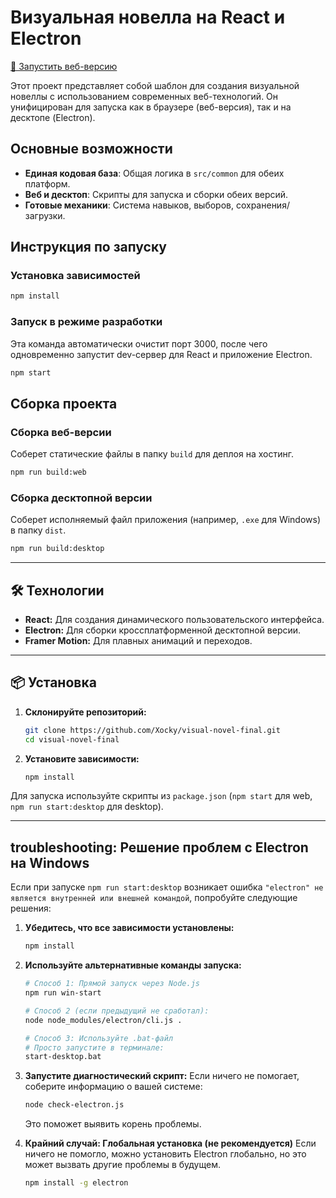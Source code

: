 # Визуальная новелла на React и Electron

[🚀 Запустить веб-версию](https://xocky.github.io/visual-novel-final/)

Этот проект представляет собой шаблон для создания визуальной новеллы с использованием современных веб-технологий. Он унифицирован для запуска как в браузере (веб-версия), так и на десктопе (Electron).

## Основные возможности

-   **Единая кодовая база**: Общая логика в `src/common` для обеих платформ.
-   **Веб и десктоп**: Скрипты для запуска и сборки обеих версий.
-   **Готовые механики**: Система навыков, выборов, сохранения/загрузки.

## Инструкция по запуску

### Установка зависимостей
```bash
npm install
```

### Запуск в режиме разработки
Эта команда автоматически очистит порт 3000, после чего одновременно запустит dev-сервер для React и приложение Electron.

```bash
npm start
```

## Сборка проекта

### Сборка веб-версии
Соберет статические файлы в папку `build` для деплоя на хостинг.
```bash
npm run build:web
```

### Сборка десктопной версии
Соберет исполняемый файл приложения (например, `.exe` для Windows) в папку `dist`.
```bash
npm run build:desktop
```

---

## 🛠️ Технологии

-   **React:** Для создания динамического пользовательского интерфейса.
-   **Electron:** Для сборки кроссплатформенной десктопной версии.
-   **Framer Motion:** Для плавных анимаций и переходов.

---

## 📦 Установка

1.  **Склонируйте репозиторий:**
    ```bash
    git clone https://github.com/Xocky/visual-novel-final.git
    cd visual-novel-final
    ```

2.  **Установите зависимости:**
    ```bash
    npm install
    ```

Для запуска используйте скрипты из `package.json` (`npm start` для web, `npm run start:desktop` для desktop).

---

##  troubleshooting: Решение проблем с Electron на Windows

Если при запуске `npm run start:desktop` возникает ошибка `"electron" не является внутренней или внешней командой`, попробуйте следующие решения:

1.  **Убедитесь, что все зависимости установлены:**
    ```bash
    npm install
    ```

2.  **Используйте альтернативные команды запуска:**
    ```bash
    # Способ 1: Прямой запуск через Node.js
    npm run win-start

    # Способ 2 (если предыдущий не сработал):
    node node_modules/electron/cli.js .

    # Способ 3: Используйте .bat-файл
    # Просто запустите в терминале:
    start-desktop.bat
    ```

3.  **Запустите диагностический скрипт:**
    Если ничего не помогает, соберите информацию о вашей системе:
    ```bash
    node check-electron.js
    ```
    Это поможет выявить корень проблемы.

4.  **Крайний случай: Глобальная установка (не рекомендуется)**
    Если ничего не помогло, можно установить Electron глобально, но это может вызвать другие проблемы в будущем.
    ```bash
    npm install -g electron
    ```